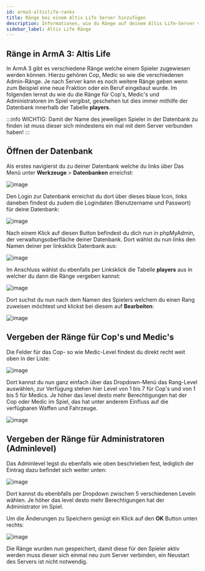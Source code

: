 ```yaml
---
id: arma3-altislife-ranks
title: Ränge bei einem Altis Life Server hinzufügen
description: Informationen, wie du Ränge auf deinem Altis Life-Server von ZAP-Hosting hinzufügen kannst - ZAP-Hosting.com Dokumentationen
sidebar_label: Altis Life Ränge
---
```



## Ränge in ArmA 3: Altis Life

In ArmA 3 gibt es verschiedene Ränge welche einem Spieler zugewiesen werden können. Hierzu gehören Cop, Medic so wie die verschiedenen Admin-Ränge.
Je nach Server kann es noch weitere Ränge geben wenn zum Beispiel eine neue Fraktion oder ein Beruf eingebaut wurde.
Im folgenden lernst du wie du die Ränge für Cop's, Medic's und Administratoren im Spiel vergibst, geschehen tut dies immer mithilfe der Datenbank innerhalb der Tabelle **players**.

:::info
WICHTIG: Damit der Name des jeweiligen Spieler in der Datenbank zu finden ist muss dieser sich mindestens ein mal mit dem Server verbunden haben!
:::


## Öffnen der Datenbank

Als erstes navigierst du zu deiner Datenbank welche du links über Das Menü unter **Werkzeuge** > **Datenbanken** erreichst:

![image](https://user-images.githubusercontent.com/26007280/189706219-3de71428-db27-4b89-b1a8-c10a5634f6d0.png)

Den Login zur Datenbank erreichst du dort über dieses blaue Icon, links daneben findest du zudem die Logindaten (Benutzername und Passwort) für deine Datenbank:

![image](https://user-images.githubusercontent.com/26007280/189706236-c0b33f3c-bbc1-4963-aaa5-98c529a878bb.png)


Nach einem Klick auf diesen Button befindest du dich nun in phpMyAdmin, der verwaltungsoberfläche deiner Datenbank.
Dort wählst du nun links den Namen deiner per linksklick Datenbank aus:

![image](https://user-images.githubusercontent.com/26007280/189706275-a1ab4ff1-523b-40ce-90fc-000b3388e313.png)

Im Anschluss wählst du ebenfalls per Linksklick die Tabelle **players** aus in welcher du dann die Ränge vergeben kannst:


![image](https://user-images.githubusercontent.com/26007280/189706307-defc23bb-bb90-4915-be47-c3a2ed579d76.png)

Dort suchst du nun nach dem Namen des Spielers welchem du einen Rang zuweisen möchtest und klickst bei diesem auf **Bearbeiten**:

![image](https://user-images.githubusercontent.com/26007280/189706331-1235ed87-426c-4943-994c-1ec7440910ad.png)


## Vergeben der Ränge für Cop's und Medic's


Die Felder für das Cop- so wie Medic-Level findest du direkt recht weit oben in der Liste:

![image](https://user-images.githubusercontent.com/26007280/189706369-0b13c7af-a4c5-41c0-a04a-615f29f3226d.png)

Dort kannst du nun ganz einfach über das Dropdown-Menü das Rang-Level auswählen, zur Verfügung stehen hier Level von 1 bis 7 für Cop's und von 1 bis 5 für Medics.
Je höher das level desto mehr Berechtigungen hat der Cop oder Medic im Spiel, das hat unter anderem Einfluss auf die verfügbaren Waffen und Fahrzeuge.

![image](https://user-images.githubusercontent.com/26007280/189706411-89bba43a-5f83-4a9e-8a12-781ca8d6dc12.png)


## Vergeben der Ränge für Administratoren (Adminlevel)

Das Adminlevel legst du ebenfalls wie oben beschrieben fest, lediglich der Eintrag dazu befindet sich weiter unten:

![image](https://user-images.githubusercontent.com/26007280/189706444-fcc51eeb-18f8-48e4-b897-e9e8f413ae39.png)

Dort kannst du ebenbfalls per Dropdown zwischen 5 verschiedenen Leveln wählen. Je höher das level desto mehr Berechtigungen hat der Administrator im Spiel.


Um die Änderungen zu Speichern genügt ein Klick auf den **OK** Button unten rechts:

![image](https://user-images.githubusercontent.com/26007280/189706469-0c7a2570-b6d5-43b6-a620-f005f11de2fc.png)

Die Ränge wurden nun gespeichert, damit diese für den Spieler aktiv werden muss dieser sich einmal neu zum Server verbinden, ein Neustart
des Servers ist nicht notwendig.
